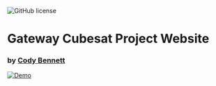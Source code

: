 ![GitHub license](https://img.shields.io/badge/license-MIT-blue.svg)

# Gateway Cubesat Project Website
### by [Cody Bennett](https://codyb.co)

[![Demo](img/demo.png)](https://codyb.co/gatesat)
